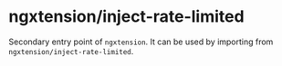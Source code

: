 # ngxtension/inject-rate-limited

Secondary entry point of `ngxtension`. It can be used by importing from `ngxtension/inject-rate-limited`.
